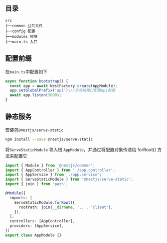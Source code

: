 ## 目录
```
src
├──common 公共文件
├──config 配置
├──modules 模块
├──main.ts 入口
```
## 配置前缀
在`main.ts`中配置如下
```TypeScript
async function bootstrap() {
  const app = await NestFactory.create(AppModule);
  app.setGlobalPrefix('api');//全局给接口配置api前缀
  await app.listen(3000);
}
```
## 静态服务
安装包`@nestjs/serve-static`
```bash
npm install --save @nestjs/serve-static
```
将`ServeStaticModule` 导入根 `AppModule`，并通过将配置对象传递给 forRoot() 方法来配置它
```TypeScript
import { Module } from '@nestjs/common';
import { AppController } from './app.controller';
import { AppService } from './app.service';
import { ServeStaticModule } from '@nestjs/serve-static';
import { join } from 'path';

@Module({
  imports: [
    ServeStaticModule.forRoot({
      rootPath: join(__dirname, '..', 'client'),
    }),
  ],
  controllers: [AppController],
  providers: [AppService],
})
export class AppModule {}
```
